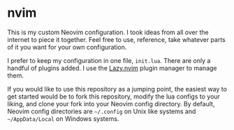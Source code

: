 # nvim
This is my custom Neovim configuration. I took ideas from all over the internet to piece it together. Feel free to use, reference, take whatever parts of it you want for your own configuration.

I prefer to keep my configuration in one file, `init.lua`. There are only a handful of plugins added. I use the [Lazy.nvim](https://github.com/folke/lazy.nvim) plugin manager to manage them.

If you would like to use this repository as a jumping point, the easiest way to get started would be to fork this repository, modify the lua configs to your liking, and clone your fork into your Neovim config directory. By default, Neovim config directories are `~/.config` on Unix like systems and `~/AppData/Local` on Windows systems.
